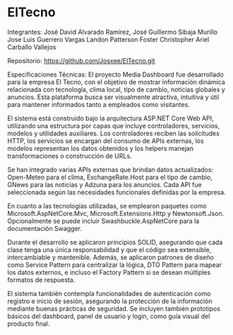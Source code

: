 # ElTecno

Integrantes:
José David Alvarado Ramírez,
José Guillermo Sibaja Murillo
Jose Luis Guerrero Vargas
Landon Patterson Foster
Christopher Ariel Carballo Vallejos

Repositorio:
https://github.com/Josxee/ElTecno.git

Especificaciones Técnicas:
El proyecto Media Dashboard fue desarrollado para la empresa El Tecno, con el objetivo de mostrar información dinámica relacionada con tecnología, clima local, tipo de cambio, noticias globales y anuncios. Esta plataforma busca ser visualmente atractiva, intuitiva y útil para mantener informados tanto a empleados como visitantes.

El sistema está construido bajo la arquitectura ASP.NET Core Web API, utilizando una estructura por capas que incluye controladores, servicios, modelos y utilidades auxiliares. Los controladores reciben las solicitudes HTTP, los servicios se encargan del consumo de APIs externas, los modelos representan los datos obtenidos y los helpers manejan transformaciones o construcción de URLs.

Se han integrado varias APIs externas que brindan datos actualizados: Open-Meteo para el clima, ExchangeRate.Host para el tipo de cambio, GNews para las noticias y Adzuna para los anuncios. Cada API fue seleccionada según las necesidades funcionales definidas por la empresa.

En cuanto a las tecnologías utilizadas, se emplearon paquetes como Microsoft.AspNetCore.Mvc, Microsoft.Extensions.Http y Newtonsoft.Json. Opcionalmente se puede incluir Swashbuckle.AspNetCore para la documentación Swagger.

Durante el desarrollo se aplicaron principios SOLID, asegurando que cada clase tenga una única responsabilidad y que el código sea extensible, intercambiable y mantenible. Además, se aplicaron patrones de diseño como Service Pattern para centralizar la lógica, DTO Pattern para mapear los datos externos, e incluso el Factory Pattern si se desean múltiples formatos de respuesta.

El sistema también contempla funcionalidades de autenticación como registro e inicio de sesión, asegurando la protección de la información mediante buenas prácticas de seguridad. Se incluyen también prototipos básicos del dashboard, panel de usuario y login, como guía visual del producto final.
